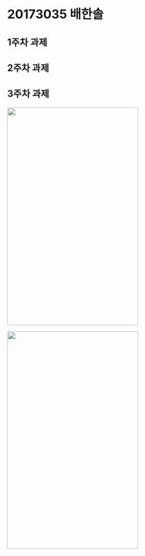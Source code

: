 # 20173035 배한솔

## 1주차 과제

## 2주차 과제

## 3주차 과제

<img width="300" height="500" src="./png/캡스톤3주차_결과화면1.png"></img>

<img width="300" height="500" src="./png/캡스톤3주차_결과화면2.png"></img>
